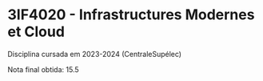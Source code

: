 # 3IF4020 - Infrastructures Modernes et Cloud
Disciplina cursada em 2023-2024 (CentraleSupélec)

Nota final obtida: 15.5

